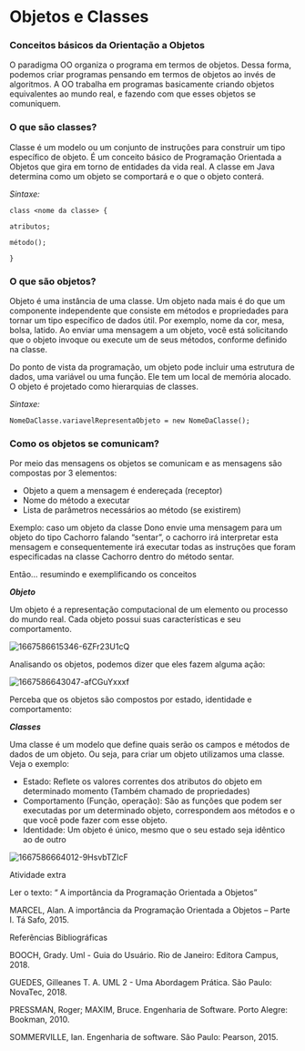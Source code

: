 # Objetos e Classes


### Conceitos básicos da Orientação a Objetos

O paradigma OO organiza o programa em termos de objetos. Dessa forma, podemos criar programas pensando em termos de objetos ao invés de algoritmos. A OO trabalha em programas basicamente criando objetos equivalentes ao mundo real, e fazendo com que esses objetos se comuniquem.

### O que são classes? 

Classe é um modelo ou um conjunto de instruções para construir um tipo específico de objeto. É um conceito básico de Programação Orientada a Objetos que gira em torno de entidades da vida real. A classe em Java determina como um objeto se comportará e o que o objeto conterá.

*Sintaxe:*

    class <nome da classe> { 

    atributos; 

    método(); 

    } 


### O que são objetos? 

Objeto é uma instância de uma classe. Um objeto nada mais é do que um componente independente que consiste em métodos e propriedades para tornar um tipo específico de dados útil. Por exemplo, nome da cor, mesa, bolsa, latido. Ao enviar uma mensagem a um objeto, você está solicitando que o objeto invoque ou execute um de seus métodos, conforme definido na classe.

Do ponto de vista da programação, um objeto pode incluir uma estrutura de dados, uma variável ou uma função. Ele tem um local de memória alocado. O objeto é projetado como hierarquias de classes. 

*Sintaxe:*

    NomeDaClasse.variavelRepresentaObjeto = new NomeDaClasse();


### Como os objetos se comunicam?

Por meio das mensagens os objetos se comunicam e as mensagens são compostas por 3 elementos:

- Objeto a quem a mensagem é endereçada (receptor)
- Nome do método a executar
- Lista de parâmetros necessários ao método (se existirem)


Exemplo: caso um objeto da classe Dono envie uma mensagem para um objeto do tipo Cachorro falando “sentar”, o cachorro irá interpretar esta mensagem e consequentemente irá executar todas as instruções que foram especificadas na classe Cachorro dentro do método sentar. 

Então… resumindo e exemplificando os conceitos

***Objeto***

Um objeto é a representação computacional de um elemento ou processo do mundo real. Cada objeto possui suas características e seu comportamento.

![1667586615346-6ZFr23U1cQ](https://github.com/user-attachments/assets/b33edc8b-16ba-4195-837a-1fa8970dfa7d)

​Analisando os objetos, podemos dizer que eles fazem alguma ação:

![1667586643047-afCGuYxxxf](https://github.com/user-attachments/assets/7348f518-5899-4593-b25d-78a304330743)


Perceba que os objetos são compostos por estado, identidade e comportamento:

***Classes***

 

Uma classe é um modelo que define quais serão os campos e métodos de dados de um objeto. Ou seja, para criar um objeto utilizamos uma classe. Veja o exemplo:

- Estado: Reflete os valores correntes dos atributos do objeto em determinado momento (Também chamado de propriedades)
- Comportamento (Função, operação): São as funções que podem ser executadas por um determinado objeto, correspondem aos métodos e o que você pode fazer com esse objeto.
- Identidade: Um objeto é único, mesmo que o seu estado seja idêntico ao de outro

![1667586664012-9HsvbTZIcF](https://github.com/user-attachments/assets/df293499-67ad-4fff-a0a2-a40a9897b19c)


Atividade extra

 

Ler o texto: “ A importância da Programação Orientada a Objetos”

MARCEL, Alan. A importância da Programação Orientada a Objetos – Parte I. Tá Safo, 2015.

 

Referências Bibliográficas

 

BOOCH, Grady. Uml - Guia do Usuário. Rio de Janeiro: Editora Campus, 2018.

GUEDES, Gilleanes T. A. UML 2 - Uma Abordagem Prática. São Paulo: NovaTec, 2018.

PRESSMAN, Roger; MAXIM, Bruce. Engenharia de Software. Porto Alegre: Bookman, 2010.

SOMMERVILLE, Ian. Engenharia de software. São Paulo: Pearson, 2015.




